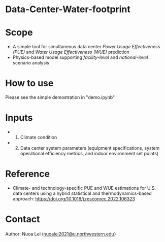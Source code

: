 # Data-Center-Water-footprint

# Scope
* A simple tool for simultaneous data center *Power Usage Effectiveness (PUE)* and *Water Usage Effectiveness (WUE)* prediction
* Physics-based model supporting *facility-level* and *national-level* scenario analysis

# How to use
Please see the simple demostration in "demo.ipynb"

# Inputs
* 1. Climate condition
* 2. Data center system parameters (equipment specifications, system operational efficiency metrics, and indoor environment set points)

# Reference
* Climate- and technology-specific PUE and WUE estimations for U.S. data centers using a hybrid statistical and thermodynamics-based approach: https://doi.org/10.1016/j.resconrec.2022.106323

# Contact
Author: Nuoa Lei (nuoalei2021@u.northwestern.edu）

